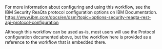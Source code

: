 For more information about configuring and using this workflow, see the IBM Security ReaQta protocol configuration options on IBM Documentation. https://www.ibm.com/docs/en/dsm?topic=options-security-reaqta-rest-api-protocol-configuration

Although this workflow can be used as-is, most users will use the Protocol configuration documented above, but the workflow here is provided as a reference to the workflow that is embedded there.
